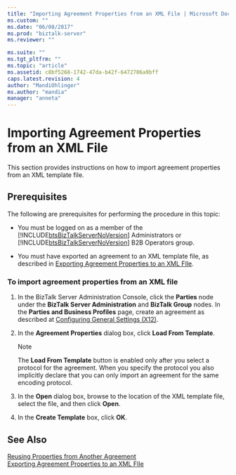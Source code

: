 ```yaml
---
title: "Importing Agreement Properties from an XML File | Microsoft Docs"
ms.custom: ""
ms.date: "06/08/2017"
ms.prod: "biztalk-server"
ms.reviewer: ""

ms.suite: ""
ms.tgt_pltfrm: ""
ms.topic: "article"
ms.assetid: c8bf5268-1742-47da-b42f-6472706a9bff
caps.latest.revision: 4
author: "MandiOhlinger"
ms.author: "mandia"
manager: "anneta"
---
```

# Importing Agreement Properties from an XML File
This section provides instructions on how to import agreement properties from an XML template file.  
  
## Prerequisites  
 The following are prerequisites for performing the procedure in this topic:  
  
- You must be logged on as a member of the [!INCLUDE[btsBizTalkServerNoVersion](../includes/btsbiztalkservernoversion-md.md)] Administrators or [!INCLUDE[btsBizTalkServerNoVersion](../includes/btsbiztalkservernoversion-md.md)] B2B Operators group.  
  
- You must have exported an agreement to an XML template file, as described in [Exporting Agreement Properties to an XML FIle](../core/exporting-agreement-properties-to-an-xml-file.md).  
  
### To import agreement properties from an XML file  
  
1.  In the BizTalk Server Administration Console, click the **Parties** node under the **BizTalk Server Administration** and **BizTalk Group** nodes. In the **Parties and Business Profiles** page, create an agreement as described at [Configuring General Settings (X12)](../core/configuring-general-settings-x12.md).  
  
2.  In the **Agreement Properties** dialog box, click **Load From Template**.  
  
    > [!NOTE]
    >  The **Load From Template** button is enabled only after you select a protocol for the agreement. When you specify the protocol you also implicitly declare that you can only import an agreement for the same encoding protocol.  
  
3.  In the **Open** dialog box, browse to the location of the XML template file, select the file, and then click **Open**.  
  
4.  In the **Create Template** box, click **OK**.  
  
## See Also  
 [Reusing Properties from Another Agreement](../core/reusing-properties-from-another-agreement.md)   
 [Exporting Agreement Properties to an XML FIle](../core/exporting-agreement-properties-to-an-xml-file.md)
